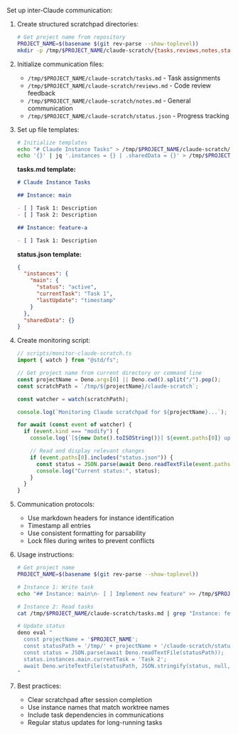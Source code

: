 Set up inter-Claude communication:

1. Create structured scratchpad directories:
   ```bash
   # Get project name from repository
   PROJECT_NAME=$(basename $(git rev-parse --show-toplevel))
   mkdir -p /tmp/$PROJECT_NAME/claude-scratch/{tasks,reviews,notes,status}
   ```

2. Initialize communication files:
   - `/tmp/$PROJECT_NAME/claude-scratch/tasks.md` - Task assignments
   - `/tmp/$PROJECT_NAME/claude-scratch/reviews.md` - Code review feedback
   - `/tmp/$PROJECT_NAME/claude-scratch/notes.md` - General communication
   - `/tmp/$PROJECT_NAME/claude-scratch/status.json` - Progress tracking

3. Set up file templates:
   ```bash
   # Initialize templates
   echo "# Claude Instance Tasks" > /tmp/$PROJECT_NAME/claude-scratch/tasks.md
   echo '{}' | jq '.instances = {} | .sharedData = {}' > /tmp/$PROJECT_NAME/claude-scratch/status.json
   ```

   **tasks.md template:**
   ```markdown
   # Claude Instance Tasks

   ## Instance: main

   - [ ] Task 1: Description
   - [ ] Task 2: Description

   ## Instance: feature-a

   - [ ] Task 1: Description
   ```

   **status.json template:**
   ```json
   {
     "instances": {
       "main": {
         "status": "active",
         "currentTask": "Task 1",
         "lastUpdate": "timestamp"
       }
     },
     "sharedData": {}
   }
   ```

4. Create monitoring script:
   ```typescript
   // scripts/monitor-claude-scratch.ts
   import { watch } from "@std/fs";

   // Get project name from current directory or command line
   const projectName = Deno.args[0] || Deno.cwd().split("/").pop();
   const scratchPath = `/tmp/${projectName}/claude-scratch`;

   const watcher = watch(scratchPath);

   console.log(`Monitoring Claude scratchpad for ${projectName}...`);

   for await (const event of watcher) {
     if (event.kind === "modify") {
       console.log(`[${new Date().toISOString()}] ${event.paths[0]} updated`);

       // Read and display relevant changes
       if (event.paths[0].includes("status.json")) {
         const status = JSON.parse(await Deno.readTextFile(event.paths[0]));
         console.log("Current status:", status);
       }
     }
   }
   ```

5. Communication protocols:
   - Use markdown headers for instance identification
   - Timestamp all entries
   - Use consistent formatting for parsability
   - Lock files during writes to prevent conflicts

6. Usage instructions:
   ```bash
   # Get project name
   PROJECT_NAME=$(basename $(git rev-parse --show-toplevel))

   # Instance 1: Write task
   echo "## Instance: main\n- [ ] Implement new feature" >> /tmp/$PROJECT_NAME/claude-scratch/tasks.md

   # Instance 2: Read tasks
   cat /tmp/$PROJECT_NAME/claude-scratch/tasks.md | grep "Instance: feature"

   # Update status
   deno eval "
     const projectName = '$PROJECT_NAME';
     const statusPath = '/tmp/' + projectName + '/claude-scratch/status.json';
     const status = JSON.parse(await Deno.readTextFile(statusPath));
     status.instances.main.currentTask = 'Task 2';
     await Deno.writeTextFile(statusPath, JSON.stringify(status, null, 2));
   "
   ```

7. Best practices:
   - Clear scratchpad after session completion
   - Use instance names that match worktree names
   - Include task dependencies in communications
   - Regular status updates for long-running tasks
